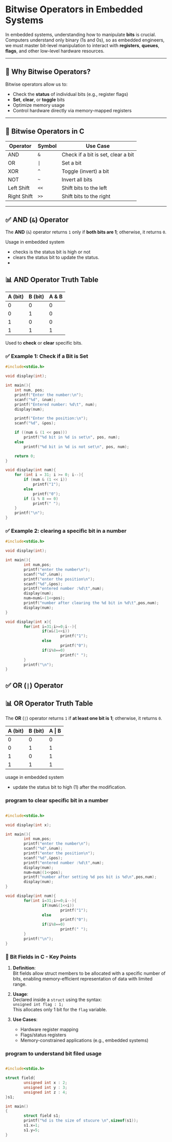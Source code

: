 # Bitwise Operators in Embedded Systems

In embedded systems, understanding how to manipulate **bits** is crucial. Computers understand only binary (1s and 0s), so as embedded engineers, we must master bit-level manipulation to interact with **registers**, **queues**, **flags**, and other low-level hardware resources.

---

## 🧠 Why Bitwise Operators?

Bitwise operators allow us to:
- Check the **status** of individual bits (e.g., register flags)
- **Set**, **clear**, or **toggle** bits
- Optimize memory usage
- Control hardware directly via memory-mapped registers

---

## 🔧 Bitwise Operators in C

| Operator | Symbol | Use Case                     |
|----------|--------|------------------------------|
| AND      | `&`    | Check if a bit is set, clear a bit |
| OR       | `\|`   | Set a bit                    |
| XOR      | `^`    | Toggle (invert) a bit         |
| NOT      | `~`    | Invert all bits              |
| Left Shift | `<<` | Shift bits to the left       |
| Right Shift | `>>` | Shift bits to the right     |

---

## ✅ AND (`&`) Operator


The **AND** (`&`) operator returns `1` only if **both bits are 1**; otherwise, it returns `0`.

Usage in embedded system
- checks is the status bit is high or not
- clears the status bit to update the status.
- 
## 📊 AND Operator Truth Table

| A (bit) | B (bit) | A & B |
|---------|---------|--------|
|   0     |   0     |   0    |
|   0     |   1     |   0    |
|   1     |   0     |   0    |
|   1     |   1     |   1    |


Used to **check** or **clear** specific bits.



### ✅ Example 1: Check if a Bit is Set

```c
#include<stdio.h>

void display(int);

int main(){
    int num, pos;
    printf("Enter the number:\n");
    scanf("%d", &num);
    printf("Entered number: %d\t", num);
    display(num);

    printf("Enter the position:\n");
    scanf("%d", &pos);

    if ((num & (1 << pos)))
        printf("%d bit in %d is set\n", pos, num);
    else
        printf("%d bit in %d is not set\n", pos, num);

    return 0;
}

void display(int num){
    for (int i = 31; i >= 0; i--){
        if (num & (1 << i))
            printf("1");
        else
            printf("0");
        if (i % 8 == 0)
            printf(" ");
    }
    printf("\n");
}
```
### ✅ Example 2: clearing a specific bit in a number
```c
#include<stdio.h>

void display(int);

int main(){
        int num,pos;
        printf("enter the number\n");
        scanf("%d",&num);
        printf("enter the position\n");
        scanf("%d",&pos);
        printf("entered number :%d\t",num);
        display(num);
        num=num&~(1<<pos);
        printf("number after clearing the %d bit in %d\t",pos,num);
        display(num);
}

void display(int x){
        for(int i=31;i>=0;i--){
                if(x&(1<<i))
                        printf("1");
                else
                        printf("0");
                if(i%8==0)
                        printf(" ");
        }
        printf("\n");
}
```
## ✅ OR (`|`) Operator

## 📊 OR Operator Truth Table

The **OR** (`|`) operator returns `1` if **at least one bit is 1**; otherwise, it returns `0`.

| A (bit) | B (bit) | A \| B |
|---------|---------|--------|
|   0     |   0     |   0    |
|   0     |   1     |   1    |
|   1     |   0     |   1    |
|   1     |   1     |   1    |

usage  in embedded system
- update the status bit to high (1) after the modification.

### program to clear specific bit in a number

```c

#include<stdio.h>

void display(int x);

int main(){
        int num,pos;
        printf("enter the number\n");
        scanf("%d",&num);
        printf("enter the position\n");
        scanf("%d",&pos);
        printf("entered number :%d\t",num);
        display(num);
        num=num|(1<<pos);
        printf("number after setting %d pos bit is %d\n",pos,num);
        display(num);
}

void display(int num){
        for(int i=31;i>=0;i--){
                if(num&(1<<i))
                        printf("1");
                else
                        printf("0");
                if(i%8==0)
                        printf(" ");
        }
        printf("\n");
}
```
### 📌 Bit Fields in C - Key Points

1. **Definition**:  
   Bit fields allow struct members to be allocated with a specific number of bits, enabling memory-efficient representation of data with limited range.

2. **Usage**:  
   Declared inside a `struct` using the syntax:  
   `unsigned int flag : 1;`  
   This allocates only 1 bit for the `flag` variable.

3. **Use Cases**:  
   - Hardware register mapping  
   - Flags/status registers  
   - Memory-constrained applications (e.g., embedded systems)


### program to understand bit filed usage

```c

#include<stdio.h>

struct field{
        unsigned int x : 2;
        unsigned int y : 3;
        unsigned int z : 4;
}s1;

int main()
{
        struct field s1;
        printf("%d is the size of stucure \n",sizeof(s1));
        s1.x=1;
        s1.y=5;
}
```
